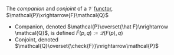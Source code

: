 The *companion* and *conjoint* of a $\mathcal{V}$ 
[functor](/docs/math/defs/v_functor.qmd), 
$\mathcal{P}\xrightarrow{F}\mathcal{Q}$

-  Companion, denoted $\mathcal{P}\overset{\hat F}\nrightarrow \mathcal{Q}$, is 
   defined $\hat{F}(p,q):=\mathcal{Q}(F(p),q)$
- Conjoint, denoted $\mathcal{Q}\overset{\check{F}}\nrightarrow\mathcal{P}$
